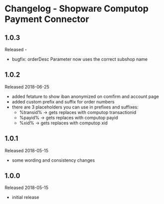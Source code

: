 # Changelog - Shopware Computop Payment Connector

## 1.0.3
Released -
* bugfix: orderDesc Parameter now uses the correct subshop name 

## 1.0.2
Released 2018-06-25
* added fetature to show iban anonymized on comfirm and account page
* added custom prefix and suffix for order numbers
* there are 3 placeholders you can use in prefixes and suffixes:
  - %transid% -> gets replaces with computop transactionid
  - %payid% -> gets replaces with computop payid
  - %xid% -> gets replaces with computop xid

## 1.0.1
Released 2018-05-15
* some wording and consistency changes 

## 1.0.0
Released 2018-05-15
* initial release
